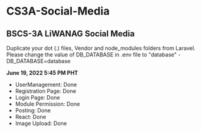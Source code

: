 # CS3A-Social-Media
## BSCS-3A LiWANAG Social Media

Duplicate your dot (.) files, Vendor and node_modules folders from Laravel.
Please change the value of DB_DATABASE in .env file to "database" - DB_DATABASE=database


**June 19, 2022 5:45 PM PHT**<br>
- UserManagement: Done
- Registration Page: Done
- Login Page: Done
- Module Permission: Done
- Posting: Done
- React: Done
- Image Upload: Done
